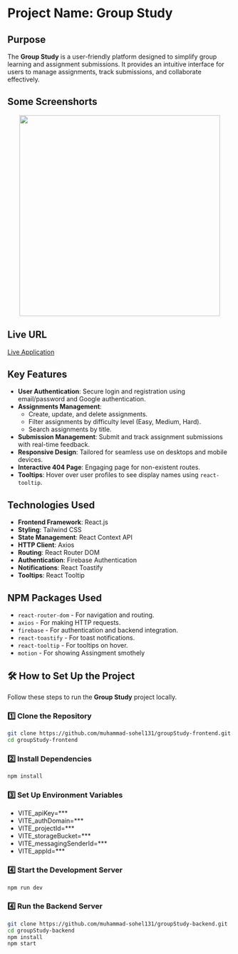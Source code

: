 # Project Name: Group Study

## Purpose
The **Group Study** is a user-friendly platform designed to simplify group learning and assignment submissions. It provides an intuitive interface for users to manage assignments, track submissions, and collaborate effectively.

## Some Screenshorts
<div align="center">
  <img height="450" src="https://i.ibb.co.com/6775bVxY/group-study.png"  />
</div> 

## Live URL
[Live Application](https://group-study-b6d75.web.app)

## Key Features
- **User Authentication**: Secure login and registration using email/password and Google authentication.
- **Assignments Management**: 
  - Create, update, and delete assignments.
  - Filter assignments by difficulty level (Easy, Medium, Hard).
  - Search assignments by title.
- **Submission Management**: Submit and track assignment submissions with real-time feedback.
- **Responsive Design**: Tailored for seamless use on desktops and mobile devices.
- **Interactive 404 Page**: Engaging page for non-existent routes.
- **Tooltips**: Hover over user profiles to see display names using `react-tooltip`.

## Technologies Used
- **Frontend Framework**: React.js
- **Styling**: Tailwind CSS
- **State Management**: React Context API
- **HTTP Client**: Axios
- **Routing**: React Router DOM
- **Authentication**: Firebase Authentication
- **Notifications**: React Toastify
- **Tooltips**: React Tooltip

## NPM Packages Used
- `react-router-dom` - For navigation and routing.
- `axios` - For making HTTP requests.
- `firebase` - For authentication and backend integration.
- `react-toastify` - For toast notifications.
- `react-tooltip` - For tooltips on hover.
- `motion` - For showing Assingment smothely

## 🛠️ How to Set Up the Project  

Follow these steps to run the **Group Study** project locally.  

### 1️⃣ Clone the Repository  

```sh
git clone https://github.com/muhammad-sohel131/groupStudy-frontend.git
cd groupStudy-frontend
```
### 2️⃣ Install Dependencies
```sh
npm install
```
### 3️⃣ Set Up Environment Variables
- VITE_apiKey=***
- VITE_authDomain=***
- VITE_projectId=***
- VITE_storageBucket=***
- VITE_messagingSenderId=***
- VITE_appId=***

### 4️⃣ Start the Development Server
```sh
npm run dev
```
### 4️⃣ Run the Backend Server
```sh
git clone https://github.com/muhammad-sohel131/groupStudy-backend.git
cd groupStudy-backend
npm install
npm start
```
